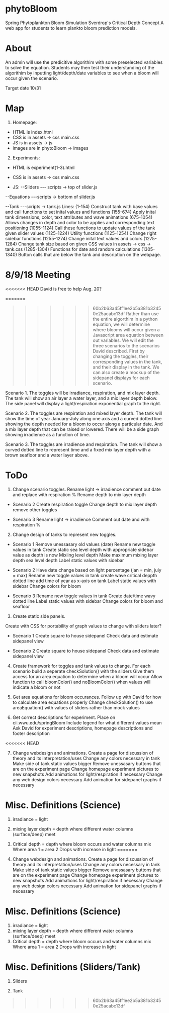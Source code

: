 # phytoBloom
Spring Phytoplankton Bloom Simulation
Sverdrop's Critical Depth Concept
A web app for students to learn plankto bloom prediction models.

# About
An admin will use the predicitive algorithim with some preselected variables to solve the equation. Students may then test their understanding of the algorithim by inputting light/depth/date variables to see when a bloom will occur given the scenario.

Target date 10/31

# Map
1. Homepage:

- HTML is index.html
- CSS is in assets -> css main.css
- JS is in assets -> js
- images are in phytoBloom -> images

2. Experiments:

- HTML is experiment(1-3).html
- CSS is in assets -> css main.css

- JS:
--Sliders
--- scripts -> top of slider.js

--Equations
---scripts -> bottom of slider.js

--Tank
---scripts -> tank.js
	Lines:
	(1-154) Construct tank with base values and call functions to set inital values and functions
	(155-674) Apply inital tank dimensions, color, text attributes and wave animations
	(675-1054) Allows changes in depth and color to be applies and corresponding text positioning
	(1055-1124) Call these functions to update values of the tank given slider values
	(1125-1224) Utility functions
	(1125-1254) Change right sidebar functions
	(1255-1274) Change inital text values and colors
	(1275-1284) Change tank size based on given  CSS values in assets -> css -> tank.css
	(1285-1304) Functions for date and random calculations
	(1305-1340) Button calls that are below the tank and description on the webpage.

# 8/9/18 Meeting
<<<<<<< HEAD
David is free to help Aug. 20?

=======
>>>>>>> 60b2b63a45ff1ee2b5a381b32450e25acabc13df
Rather than use the entire algorthim in a python equation, we will determine where blooms will occur given a Javascript area equation between out variables. We will edit the three scenarios to the scenarios David described. First by changing the toggles, their corresponding values in the tank, and their display in the tank. We can also create a mockup of the sidepanel displays for each scenario.

Scenario 1. The toggles will be irradiance, respiration, and mix layer depth. The tank will show an air layer a water layer, and a mix layer depth below. The side panel will display a light/respiration exponential graph to the right.

Scenario 2. The toggles are respiration and mixed layer depth. The tank will show the time of year January-July along one axis and a curved dotted line showing the depth needed for a bloom to occur along a particular date. And a mix layer depth that can be raised or lowered. There will be a side graph showing irradience as a function of time.

Scenario 3. The toggles are irradience and respiration. The tank will show a curved dotted line to represent time and a fixed mix layer depth with a brown seafloor and a water layer above.

# ToDo
1. Change scenario toggles.
	Rename light -> irradience
	comment out date and replace with respiration %
	Rename depth to mix layer depth

- Scenario 2
	Create respiration toggle
	Change depth to mix layer depth
	remove other toggles

- Scenario 3
	Rename light -> irradience
	Comment out date and with respiration %

2. Change design of tanks to represent new toggles.

- Scenario 1
	Remove unessasary old values (date)
	Rename new toggle values in tank
	Create static sea level depth with appropriate sidebar value as depth is now Mixiing level depth
	Make maximum mixing layer depth sea level depth
	Label static values with sidebar

- Scenario 2
	Have date change based on light percentage (jan = min, july = max)
	Rename new toggle values in tank
	create wave critical deppth dotted line
	add time of year as x-axis on tank
	Label static values with sidebar
	Change colors for bloom

- Scenario 3
	Rename new toggle values in tank
	Create date/time wavy dotted line
	Label static values with sidebar
	Change colors for bloom and seafloor

3. Create static side panels.

Create with CSS for portability of graph values to change with sliders later?

- Scenario 1
	Create square to house sidepanel
	Check data and estimate sidepanel view

- Scenario 2
	Create square to house sidepanel
	Check data and estimate sidepanel view

4. Create framework for toggles and tank values to change.
	For each scenario build a seperate checkSolution() with the sliders
	Give them access for an area equation to determine when a bloom will occur
	Allow function to call bloomColor() and noBloomColor() when values will indicate a bloom or not

5. Get area equations for bloom occurances.
	Follow up with David for how to calculate area equations properly
	Change checkSolution() to use areaEquation() with values of sliders rather than mock values

6. Get correct descriptions for experiment.
	Place on cii.wwu.edu/springBloom
	Include legend for what different values mean
	Ask David for experiment descriptions, homepage descriptions and footer description

<<<<<<< HEAD

7. Change webdesign and animations.
	Create a page for discussion of theory and its interpretation/uses
	Change any colors necessary in tank
	Make side of tank static values bigger
	Remove unessasary buttons that are on the experiment page
	Change homepage experiment pictures to new snapshots
	Add animations for light/respiration if necessary
	Change any web design colors necessary
	Add animation for sidepanel graphs if necessary
	

# Misc. Definitions (Science)
1. irradiance = light
2. mixing layer depth = depth where different water columns (surface/deep) meet
3. Critical depth = depth where bloom occurs and water columns mix
	Where area 1 = area 2
	Drops with increase in light
=======

7. Change webdesign and animations.
	Create a page for discussion of theory and its interpretation/uses
	Change any colors necessary in tank
	Make side of tank static values bigger
	Remove unessasary buttons that are on the experiment page
	Change homepage experiment pictures to new snapshots
	Add animations for light/respiration if necessary
	Change any web design colors necessary
	Add animation for sidepanel graphs if necessary
	

# Misc. Definitions (Science)
1. irradiance = light
2. mixing layer depth = depth where different water columns (surface/deep) meet
3. Critical depth = depth where bloom occurs and water columns mix
	Where area 1 = area 2
	Drops with increase in light

# Misc. Definitions (Sliders/Tank)

1. Sliders

2. Tank
>>>>>>> 60b2b63a45ff1ee2b5a381b32450e25acabc13df
